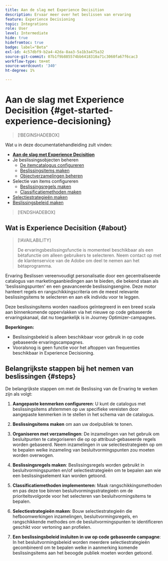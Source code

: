 ```yaml
---
title: Aan de slag met Experience Decisition
description: Ervaar meer over het beslissen van ervaring
feature: Experience Decisioning
topic: Integrations
role: User
level: Intermediate
hide: true
hidefromtoc: true
badge: label="Beta"
exl-id: 4c57dbf9-b2a4-42da-8aa3-5a1b3a475a32
source-git-commit: 07b1f9b885574bb6418310a71c3060fa67f6cac3
workflow-type: tm+mt
source-wordcount: '340'
ht-degree: 1%

---
```


# Aan de slag met Experience Decisition {#get-started-experience-decisioning}

>[!BEGINSHADEBOX]

Wat u in deze documentatiehandleiding zult vinden:

* **[Aan de slag met Experience Decisition](gs-experience-decisioning.md)**
* Je beslissingsobjecten beheren
   * [De itemcatalogus configureren](catalogs.md)
   * [Beslissingsitems maken](items.md)
   * [Objectverzamelingen beheren](collections.md)
* Selectie van items configureren
   * [Beslissingsregels maken](rules.md)
   * [Classificatiemethoden maken](ranking.md)
* [Selectiestrategieën maken](selection-strategies.md)
* [Beslissingsbeleid maken](create-decision.md)

>[!ENDSHADEBOX]

## Wat is Experience Decisition {#about}

>[!AVAILABILITY]
>
>De ervaringsbeslissingsfunctie is momenteel beschikbaar als een bètafunctie om alleen gebruikers te selecteren. Neem contact op met de klantenservice van de Adobe om deel te nemen aan het bètaprogramma.

Ervaring Beslissen vereenvoudigt personalisatie door een gecentraliseerde catalogus van marketingaanbiedingen aan te bieden, die bekend staan als &#39;beslissingspunten&#39; en een geavanceerde beslissingsengine. Deze motor hanteert regels en rangschikkingscriteria om de meest relevante beslissingsitems te selecteren en aan elk individu voor te leggen.

Deze beslissingsitems worden naadloos geïntegreerd in een breed scala aan binnenkomende oppervlakken via het nieuwe op code gebaseerde ervaringskanaal, dat nu toegankelijk is in Journey Optimizer-campagnes.

**Beperkingen:**

* Beslissingsbeleid is alleen beschikbaar voor gebruik in op code gebaseerde ervaringscampagnes.
* Vooralsnog is geen functie voor het aftoppen van frequenties beschikbaar in Experience Decisioning.

## Belangrijkste stappen bij het nemen van beslissingen {#steps}

De belangrijkste stappen om met de Beslissing van de Ervaring te werken zijn als volgt:

1. **Aangepaste kenmerken configureren**: U kunt de catalogus met beslissingsitems afstemmen op uw specifieke vereisten door aangepaste kenmerken in te stellen in het schema van de catalogus.

1. **Beslissingsitems maken** om aan uw doelpubliek te tonen.

1. **Organiseren met verzamelingen**: De inzamelingen van het gebruik om besluitpunten te categoriseren die op op attribuut-gebaseerde regels worden gebaseerd. Neem inzamelingen in uw selectiestrategieën op om te bepalen welke inzameling van besluitvormingspunten zou moeten worden overwogen.

1. **Beslissingsregels maken**: Beslissingsregels worden gebruikt in besluitvormingspunten en/of selectiestrategieën om te bepalen aan wie een beslissingselement kan worden getoond.

1. **Classificatiemethoden implementeren**: Maak rangschikkingsmethoden en pas deze toe binnen besluitvormingsstrategieën om de prioriteitsvolgorde voor het selecteren van besluitvormingsitems te bepalen.

1. **Selectiestrategieën maken**: Bouw selectiestrategieën die hefboomwerkingen inzamelingen, besluitvormingsregels, en rangschikkende methodes om de besluitvormingspunten te identificeren geschikt voor vertoning aan profielen.

1. **Een beslissingsbeleid insluiten in uw op code gebaseerde campagne**: In het besluitvormingsbeleid worden meerdere selectiestrategieën gecombineerd om te bepalen welke in aanmerking komende beslissingsitems aan het beoogde publiek moeten worden getoond.
